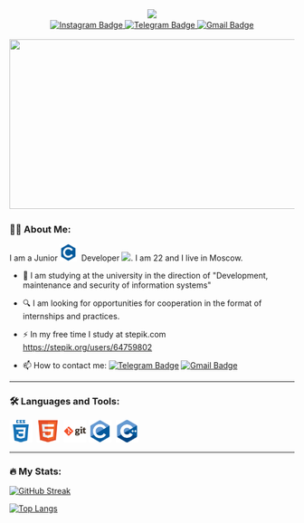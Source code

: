 <div id="header" align="center">
  <img src="https://media.giphy.com/media/cUAGuLiEcTBwRfkAQq/giphy.gif" width=100>

  <div class="bages">
    <a href="https://www.instagram.com/lexazem">
      <img src="https://img.shields.io/badge/Instagram-blue?logo=Instagram" alt="Instagram Badge">
   </a>

   <a href="https://t.me/alexeyzems">
      <img src="https://img.shields.io/badge/Telegram-red?logo=telegram" alt="Telegram Badge">
   </a>

   <a href="mailto:alexeyzemsk@gmail.com">
    <img src="https://img.shields.io/badge/Gmail-blue?logo=gmail" alt="Gmail Badge">
   </a>
     
</div>
<img src="https://komarev.com/ghpvc/?username=fudomori&style=flat-square&color=blue" alt=""/>
</div>

<div align="center">
  <img src="https://media.giphy.com/media/f3iwJFOVOwuy7K6FFw/giphy.gif" width="600" height="300"/>
</div>

### :man_technologist: About Me:

I am a Junior <img src="https://github.com/devicons/devicon/blob/master/icons/c/c-plain.svg" title="C" alt="C" width="30" height="30"/>&nbsp; Developer <img src="https://media.giphy.com/media/QssGEmpkyEOhBCb7e1/giphy.gif" width="20">. I am 22 and I live in Moscow.

- :telescope: I am studying at the university in the direction of "Development, maintenance and security of information systems"

- :mag: I am looking for opportunities for cooperation in the format of internships and practices.

- :zap: In my free time I study at stepik.com https://stepik.org/users/64759802

- 📫 How to contact me:  [![Telegram Badge](https://img.shields.io/badge/Telegram-red?logo=telegram)](https://t.me/alexeyzems)  [![Gmail Badge](https://img.shields.io/badge/Gmail-blue?logo=gmail)](mailto:alexeyzemsk@gmail.com)

---

### :hammer_and_wrench: Languages and Tools:

<div>
  <img src="https://github.com/devicons/devicon/blob/master/icons/css3/css3-plain-wordmark.svg"  title="CSS3" alt="CSS" width="40" height="40"/>&nbsp;
  <img src="https://github.com/devicons/devicon/blob/master/icons/html5/html5-original.svg" title="HTML5" alt="HTML" width="40" height="40"/>&nbsp;
  <img src="https://github.com/devicons/devicon/blob/master/icons/git/git-original-wordmark.svg" title="Git" **alt="Git" width="40" height="40"/>
  <img src="https://github.com/devicons/devicon/blob/master/icons/c/c-original.svg" title="C" alt="C" width="40" height="40"/>&nbsp;
  <img src="https://github.com/devicons/devicon/blob/master/icons/cplusplus/cplusplus-original.svg" title="C++" alt="C++" width="40" height="40"/>&nbsp;
</div>

---

### :fire: My Stats:

[![GitHub Streak](http://github-readme-streak-stats.herokuapp.com?user=fudomori&theme=dark&background=000000)](https://git.io/streak-stats)

[![Top Langs](https://github-readme-stats.vercel.app/api/top-langs/?username=fudomori&layout=compact&theme=vision-friendly-dark)](https://github.com/anuraghazra/github-readme-stats)
